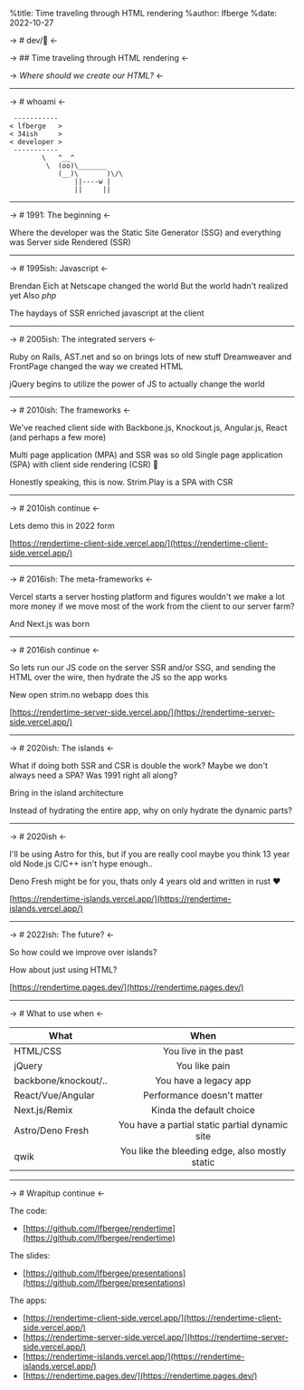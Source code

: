 %title: Time traveling through HTML rendering
%author: lfberge
%date: 2022-10-27

-> # dev/🍺 <-

-> ## Time traveling through HTML rendering <-

-> _Where should we create our HTML?_ <-

---

-> # whoami <-

```
 -----------
< lfberge   >
< 34ish     >
< developer >
 -----------
        \   ^__^
         \  (oo)\_______
            (__)\       )\/\
                ||----w |
                ||     ||
```

---

-> # 1991: The beginning <-

Where the developer was the Static Site Generator (SSG)
and everything was Server side Rendered (SSR)

---

-> # 1995ish: Javascript <-

Brendan Eich at Netscape changed the world
But the world hadn't realized yet
Also _php_

The haydays of SSR enriched javascript at the client

---

-> # 2005ish: The integrated servers <-

Ruby on Rails, AST.net and so on brings lots of new stuff
Dreamweaver and FrontPage changed the way we created HTML

jQuery begins to utilize the power of JS to actually change the world

---

-> # 2010ish: The frameworks <-

We've reached client side with Backbone.js, Knockout.js, Angular.js, React
(and perhaps a few more)

Multi page application (MPA) and SSR was so old
Single page application (SPA) with client side rendering (CSR) 🫶

Honestly speaking, this is now. Strim.Play is a SPA with CSR

---

-> # 2010ish continue <-

Lets demo this in 2022 form

[https://rendertime-client-side.vercel.app/](https://rendertime-client-side.vercel.app/)

---

-> # 2016ish: The meta-frameworks <-

Vercel starts a server hosting platform
and figures wouldn't we make a lot more money
if we move most of the work from the client
to our server farm?

And Next.js was born

---

-> # 2016ish continue <-

So lets run our JS code on the server SSR and/or SSG,
and sending the HTML over the wire,
then hydrate the JS so the app works

New open strim.no webapp does this

[https://rendertime-server-side.vercel.app/](https://rendertime-server-side.vercel.app/)

---

-> # 2020ish: The islands <-

What if doing both SSR and CSR is double the work?
Maybe we don't always need a SPA? Was 1991 right all along?

Bring in the island architecture

Instead of hydrating the entire app, why on only hydrate the dynamic parts?

---

-> # 2020ish <-

I'll be using Astro for this, but if you are really cool
maybe you think 13 year old Node.js C/C++ isn't hype enough..

Deno Fresh might be for you, thats only 4 years old and written in rust ❤️

[https://rendertime-islands.vercel.app/](https://rendertime-islands.vercel.app/)

---

-> # 2022ish: The future? <-

So how could we improve over islands?

How about just using HTML?

[https://rendertime.pages.dev/](https://rendertime.pages.dev/)

---

-> # What to use when <-

| What                 |                      When                      |
| -------------------- | :--------------------------------------------: |
| HTML/CSS             |              You live in the past              |
| jQuery               |                 You like pain                  |
| backbone/knockout/.. |             You have a legacy app              |
| React/Vue/Angular    |           Performance doesn't matter           |
| Next.js/Remix        |            Kinda the default choice            |
| Astro/Deno Fresh     | You have a partial static partial dynamic site |
| qwik                 | You like the bleeding edge, also mostly static |

---

-> # Wrapitup continue <-

The code:

- [https://github.com/lfbergee/rendertime](https://github.com/lfbergee/rendertime)

The slides:

- [https://github.com/lfbergee/presentations](https://github.com/lfbergee/presentations)

The apps:

- [https://rendertime-client-side.vercel.app/](https://rendertime-client-side.vercel.app/)
- [https://rendertime-server-side.vercel.app/](https://rendertime-server-side.vercel.app/)
- [https://rendertime-islands.vercel.app/](https://rendertime-islands.vercel.app/)
- [https://rendertime.pages.dev/](https://rendertime.pages.dev/)
